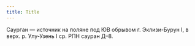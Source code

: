 ```yaml
---
title: Title
---
```


Саурган — источник на поляне под ЮВ обрывом г. Эклизи-Бурун I, в верх. р.
Улу-Узень I ср. РПН сауран Д–8.
